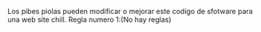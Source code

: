 Los pibes piolas pueden modificar o mejorar este codigo de sfotware
para una web site chill. 
Regla numero 1:(No hay reglas)
